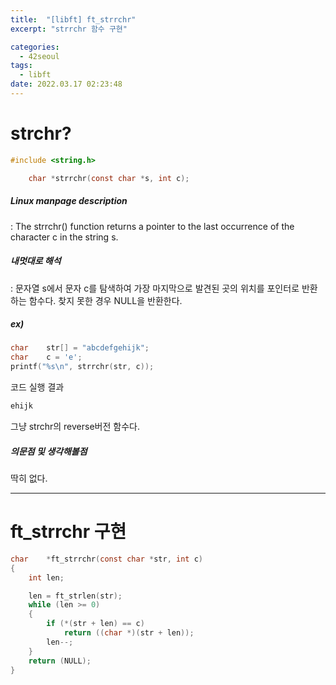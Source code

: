 ```yaml
---
title:  "[libft] ft_strrchr"
excerpt: "strrchr 함수 구현"

categories:
  - 42seoul
tags:
  - libft
date: 2022.03.17 02:23:48
---
```


# strchr?

```c
#include <string.h>

    char *strrchr(const char *s, int c);
```

##### Linux manpage description    
:  The strrchr() function returns a pointer to the last occurrence of the character c in the string s.    

##### 내멋대로 해석    
:  문자열 s에서 문자 c를 탐색하여 가장 마지막으로 발견된 곳의 위치를 포인터로 반환하는 함수다. 찾지 못한 경우 NULL을 반환한다.    

##### ex)    
```c
char	str[] = "abcdefgehijk";
char	c = 'e';
printf("%s\n", strrchr(str, c));
```
코드 실행 결과
```c
ehijk
```
그냥 strchr의 reverse버전 함수다.    

##### 의문점 및 생각해볼점    
딱히 없다.    

***

# ft_strrchr 구현

```c
char	*ft_strrchr(const char *str, int c)
{
	int	len;

	len = ft_strlen(str);
	while (len >= 0)
	{
		if (*(str + len) == c)
			return ((char *)(str + len));
		len--;
	}
	return (NULL);
}

```


